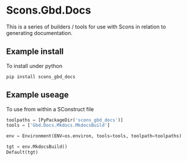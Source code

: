 # Scons.Gbd.Docs

This is a series of builders / tools for use with Scons in relation to generating documentation.

## Example install

To install under python

```
pip install scons_gbd_docs
```

## Example useage

To use from within a SConstruct file
```python
toolpaths = [PyPackageDir('scons_gbd_docs')]
tools = ['Gbd.Docs.Mkdocs.MkdocsBuild']

env = Environment(ENV=os.environ, tools=tools, toolpath=toolpaths)

tgt = env.MkdocsBuild()
Default(tgt)
```

